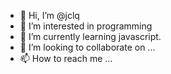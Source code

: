 - 👋 Hi, I’m @jclq
- 👀 I’m interested in programming
- 🌱 I’m currently learning javascript.
- 💞️ I’m looking to collaborate on ...
- 📫 How to reach me ...

<!---
jclq/jclq is a ✨ special ✨ repository because its `README.md` (this file) appears on your GitHub profile.
You can click the Preview link to take a look at your changes.
--->
